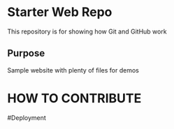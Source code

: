 # Starter Web Repo

This repository is for showing how Git and GitHub work

## Purpose

Sample website with plenty of files for demos

# HOW TO CONTRIBUTE

#Deployment